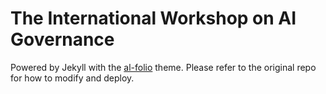# The International Workshop on AI Governance

Powered by Jekyll with the [al-folio](https://github.com/alshedivat/al-folio) theme. Please refer to the original repo for how to modify and deploy.
